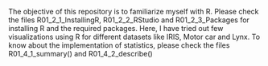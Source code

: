 The objective of this repository is to familiarize myself with R.
Please check the files R01_2_1_InstallingR, R01_2_2_RStudio and R01_2_3_Packages for installing R and the required packages.
Here, I have tried out few visualizations using R for different datasets like IRIS, Motor car and Lynx.
To know about the implementation of statistics, please check the files R01_4_1_summary() and R01_4_2_describe()
